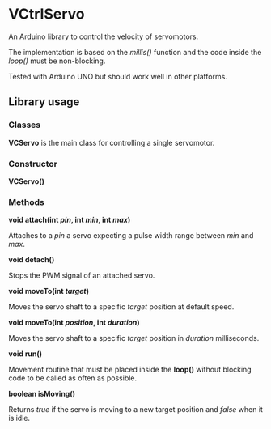 # VCtrlServo
An Arduino library to control the velocity of servomotors.

The implementation is based on the *millis()* function and the code inside the *loop()* must be non-blocking.

Tested with Arduino UNO but should work well in other platforms.

## Library usage
### Classes

**VCServo** is the main class for controlling a single servomotor.

### Constructor

**VCServo()**

### Methods

**void attach(int *pin*, int *min*, int *max*)**

Attaches to a *pin* a servo expecting a pulse width range between *min* and *max*.

**void detach()**

Stops the PWM signal of an attached servo.

**void moveTo(int *target*)**

Moves the servo shaft to a specific *target* position at default speed.

**void moveTo(int *position*, int *duration*)**

Moves the servo shaft to a specific *target* position in *duration* milliseconds.

**void run()**

Movement routine that must be placed inside the **loop()** without blocking code to be called as often as possible.

**boolean isMoving()**

Returns *true* if the servo is moving to a new target position and *false* when it is idle.


